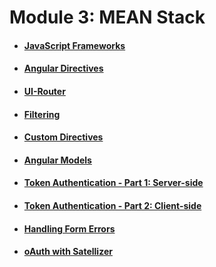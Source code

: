 # Module 3: MEAN Stack

* #### [JavaScript Frameworks](js-frameworks.md)
* #### [Angular Directives](angular-directives.md)
* #### [UI-Router](ui-router.md)
* #### [Filtering](sorting-and-filtering.md)
* #### [Custom Directives](custom-directives.md)
* #### [Angular Models](angular-models.md)
* #### [Token Authentication - Part 1: Server-side](token-authentication-pt-1.md)
* #### [Token Authentication - Part 2: Client-side](token-authentication-pt-2.md)
* #### [Handling Form Errors](handling-form-errors.md)
* #### [oAuth with Satellizer](oauth-with-satellizer.md)
